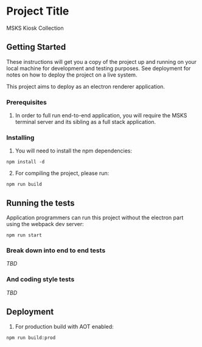 # Project Title

MSKS Kiosk Collection

## Getting Started

These instructions will get you a copy of the project up and running on your local machine for development and testing purposes. See deployment for notes on how to deploy the project on a live system.

This project aims to deploy as an electron renderer application.

### Prerequisites

1.  In order to full run end-to-end application, you will require the MSKS terminal server and its sibling as a full stack application.

### Installing

1. You will need to install the npm dependencies:

`npm install -d`

2. For compiling the project, please run:

`npm run build`


## Running the tests

Application programmers can run this project without the electron part using the webpack dev server:

`npm run start`

### Break down into end to end tests

_TBD_

### And coding style tests

_TBD_

## Deployment

1. For production build with AOT enabled:

`npm run build:prod`
